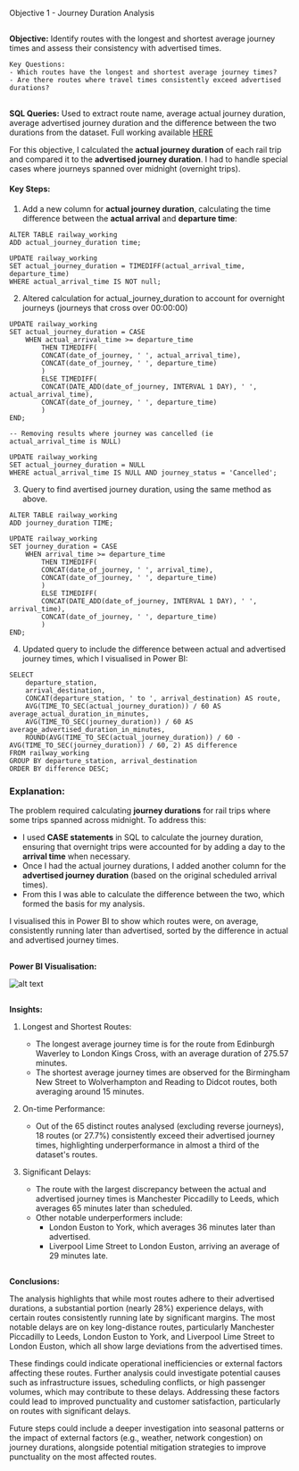 Objective 1 - Journey Duration Analysis
##
**Objective:** Identify routes with the longest and shortest average journey times and assess their consistency with advertised times.

  	Key Questions:
   	- Which routes have the longest and shortest average journey times?
   	- Are there routes where travel times consistently exceed advertised durations?

##
**SQL Queries:** Used to extract route name, average actual journey duration, average advertised journey duration and the difference between the two durations from the dataset.
Full working available [HERE](https://github.com/tomredfern24/UK-Rail-Ticket-Sales-Analysis-SQL-PowerBI/edit/main/SQL_Queries/1.%20Journey%20Duration%20Analysis.sql)

For this objective, I calculated the **actual journey duration** of each rail trip and compared it to the **advertised journey duration**. I had to handle special cases where journeys spanned over midnight (overnight trips).

#### Key Steps:
1. Add a new column for **actual journey duration**, calculating the time difference between the **actual arrival** and **departure time**:

```
ALTER TABLE railway_working
ADD actual_journey_duration time;

UPDATE railway_working
SET actual_journey_duration = TIMEDIFF(actual_arrival_time, departure_time)
WHERE actual_arrival_time IS NOT null;
```
2. Altered calculation for actual_journey_duration to account for overnight journeys (journeys that cross over 00:00:00)
```
UPDATE railway_working
SET actual_journey_duration = CASE
	WHEN actual_arrival_time >= departure_time
		THEN TIMEDIFF(
		CONCAT(date_of_journey, ' ', actual_arrival_time),
		CONCAT(date_of_journey, ' ', departure_time)
		)
		ELSE TIMEDIFF(
		CONCAT(DATE_ADD(date_of_journey, INTERVAL 1 DAY), ' ', actual_arrival_time),
		CONCAT(date_of_journey, ' ', departure_time)
		)
END;

-- Removing results where journey was cancelled (ie actual_arrival_time is NULL)

UPDATE railway_working
SET actual_journey_duration = NULL
WHERE actual_arrival_time IS NULL AND journey_status = 'Cancelled';

```
3. Query to find avertised journey duration, using the same method as above.

```
ALTER TABLE railway_working
ADD journey_duration TIME;

UPDATE railway_working
SET journey_duration = CASE
	WHEN arrival_time >= departure_time
		THEN TIMEDIFF(
		CONCAT(date_of_journey, ' ', arrival_time),
		CONCAT(date_of_journey, ' ', departure_time)
		)
		ELSE TIMEDIFF(
		CONCAT(DATE_ADD(date_of_journey, INTERVAL 1 DAY), ' ', arrival_time),
		CONCAT(date_of_journey, ' ', departure_time)
		)
END;
```

4. Updated query to include the difference between actual and advertised journey times, which I visualised in Power BI:

```
SELECT
    departure_station,
    arrival_destination,
    CONCAT(departure_station, ' to ', arrival_destination) AS route,
    AVG(TIME_TO_SEC(actual_journey_duration)) / 60 AS average_actual_duration_in_minutes,
    AVG(TIME_TO_SEC(journey_duration)) / 60 AS average_advertised_duration_in_minutes,
    ROUND(AVG(TIME_TO_SEC(actual_journey_duration)) / 60 - AVG(TIME_TO_SEC(journey_duration)) / 60, 2) AS difference
FROM railway_working
GROUP BY departure_station, arrival_destination
ORDER BY difference DESC;
```
### Explanation:

The problem required calculating **journey durations** for rail trips where some trips spanned across midnight. To address this:
- I used **CASE statements** in SQL to calculate the journey duration, ensuring that overnight trips were accounted for by adding a day to the **arrival time** when necessary.
- Once I had the actual journey durations, I added another column for the **advertised journey duration** (based on the original scheduled arrival times).
- From this I was able to calculate the difference between the two, which formed the basis for my analysis.

I visualised this in Power BI to show which routes were, on average, consistently running later than advertised, sorted by the difference in actual and advertised journey times.

##
**Power BI Visualisation:**

![alt text](https://github.com/tomredfern24/UK-Rail-Ticket-Sales-Analysis-SQL-PowerBI/blob/main/Visualisations/1.%20Journey%20Duration%20Analysis%20Dashboard.png)

##
**Insights:**

1. Longest and Shortest Routes:

	- The longest average journey time is for the route from Edinburgh Waverley to London Kings Cross, with an average duration of 275.57 minutes.
	- The shortest average journey times are observed for the Birmingham New Street to Wolverhampton and Reading to Didcot routes, both averaging around 15 minutes.

2. On-time Performance:

	 - Out of the 65 distinct routes analysed (excluding reverse journeys), 18 routes (or 27.7%) consistently exceed their advertised journey times, highlighting underperformance in almost a third of the dataset's routes.

3. Significant Delays:
	
	 - The route with the largest discrepancy between the actual and advertised journey times is Manchester Piccadilly to Leeds, which averages 65 minutes later than scheduled.
	 - Other notable underperformers include:
	   - London Euston to York, which averages 36 minutes later than advertised.
	   - Liverpool Lime Street to London Euston, arriving an average of 29 minutes late.

##
**Conclusions:**

The analysis highlights that while most routes adhere to their advertised durations, a substantial portion (nearly 28%) experience delays, with certain routes consistently running late by significant margins. The most notable delays are on key long-distance routes, particularly Manchester Piccadilly to Leeds, London Euston to York, and Liverpool Lime Street to London Euston, which all show large deviations from the advertised times.

These findings could indicate operational inefficiencies or external factors affecting these routes. Further analysis could investigate potential causes such as infrastructure issues, scheduling conflicts, or high passenger volumes, which may contribute to these delays. Addressing these factors could lead to improved punctuality and customer satisfaction, particularly on routes with significant delays.

Future steps could include a deeper investigation into seasonal patterns or the impact of external factors (e.g., weather, network congestion) on journey durations, alongside potential mitigation strategies to improve punctuality on the most affected routes.

